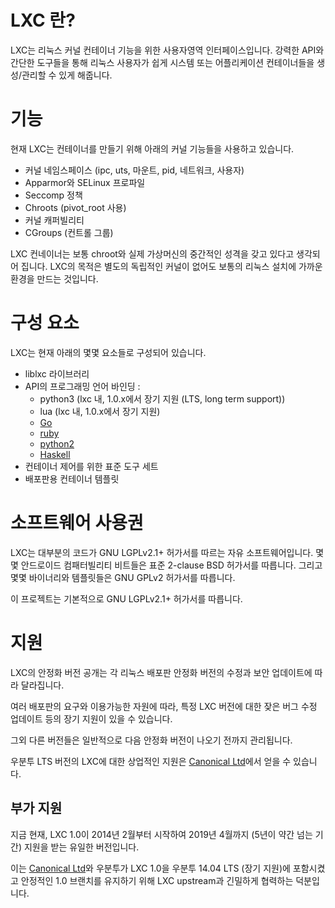 # LXC 란?

LXC는 리눅스 커널 컨테이너 기능을 위한 사용자영역 인터페이스입니다.
강력한 API와 간단한 도구들을 통해 리눅스 사용자가 쉽게 시스템 또는 어플리케이션 컨테이너들을 생성/관리할 수 있게 해줍니다.

# 기능
현재 LXC는 컨테이너를 만들기 위해 아래의 커널 기능들을 사용하고 있습니다. 

 * 커널 네임스페이스 (ipc, uts, 마운트, pid, 네트워크, 사용자)
 * Apparmor와 SELinux 프로파일
 * Seccomp 정책
 * Chroots (pivot\_root 사용)
 * 커널 캐퍼빌리티
 * CGroups (컨트롤 그룹)

LXC 컨네이너는 보통 chroot와 실제 가상머신의 중간적인 성격을 갖고 있다고 생각되어 집니다. LXC의 목적은 별도의 독립적인 커널이 없어도 보통의 리눅스 설치에 가까운 환경을 만드는 것입니다.

# 구성 요소
LXC는 현재 아래의 몇몇 요소들로 구성되어 있습니다.

 * liblxc 라이브러리
 * API의 프로그래밍 언어 바인딩 :
    * python3 (lxc 내, 1.0.x에서 장기 지원 (LTS, long term support))
    * lua (lxc 내, 1.0.x에서 장기 지원)
    * [Go](https://github.com/lxc/go-lxc)
    * [ruby](https://github.com/lxc/ruby-lxc)
    * [python2](https://github.com/lxc/python2-lxc)
    * [Haskell](https://github.com/fizruk/lxc)
 * 컨테이너 제어를 위한 표준 도구 세트
 * 배포판용 컨테이너 템플릿

# 소프트웨어 사용권
LXC는 대부분의 코드가 GNU LGPLv2.1+ 허가서를 따르는 자유 소프트웨어입니다.
몇몇 안드로이드 컴패터빌리티 비트들은 표준 2-clause BSD 허가서를 따릅니다.
그리고 몇몇 바이너리와 템플릿들은 GNU GPLv2 허가서를 따릅니다.

이 프로젝트는 기본적으로 GNU LGPLv2.1+ 허가서를 따릅니다.

# 지원
LXC의 안정화 버전 공개는 각 리눅스 배포판 안정화 버전의 수정과 보안 업데이트에 따라 달라집니다.

여러 배포판의 요구와 이용가능한 자원에 따라, 특정 LXC 버전에 대한 잦은 버그 수정 업데이트 등의 장기 지원이 있을 수 있습니다.

그외 다른 버전들은 일반적으로 다음 안정화 버전이 나오기 전까지 관리됩니다.

우분투 LTS 버전의 LXC에 대한 상업적인 지원은 [Canonical Ltd](http://www.canonical.com)에서 얻을 수 있습니다.

## 부가 지원
지금 현재, LXC 1.0이 2014년 2월부터 시작하여 2019년 4월까지 (5년이 약간 넘는 기간) 지원을 받는 유일한 버전입니다.

이는 [Canonical Ltd](http://www.canonical.com)와 우분투가 LXC 1.0을 우분투 14.04 LTS (장기 지원)에 포함시켰고 안정적인 1.0 브랜치를 유지하기 위해 LXC upstream과 긴밀하게 협력하는 덕분입니다.
